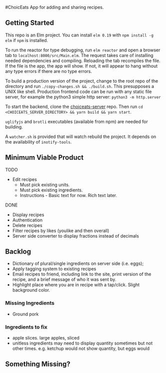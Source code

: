 #ChoicEats
App for adding and sharing recipes.

## Getting Started
This repo is an Elm project. You can install `elm 0.19` with `npm install -g elm` if `npm` is installed.

To run the reactor for type debugging, run `elm reactor` and open a browser tab to `localhost:8000/src/Main.elm`. The request takes care of installing needed dependencies and compiling. Reloading the tab recompiles the file. If the file is the app, the app will show. If not, it will appear to hang without any type errors if there are no type errors.

To build a production version of the project, change to the root repo of the directory and run `./copy-changes.sh && ./build.sh`. This presupposes a UNIX like shell. Production frontend code can be run with any static file server, for example the python3 simple http server: `python3 -m http.server`

To start the backend, clone the [choiceats-server](https://github.com/choiceats/choiceats-server) repo. Then run `cd <CHOICEATS_SERVER_DIRECTORY> && yarn build && yarn start`.

`uglifyjs` and `brotli` executables (available from npm) are needed for building.

A `watcher.sh` is provided that will watch rebuild the project. It depends on the availability of `inotify-tools`.

## Minimum Viable Product
TODO
* Edit recipes
  * Must pick existing units.
  * Must pick existing ingredients.
  * Instructions - Basic text for now. Rich text later.

DONE
* Display recipes
* Authentication
* Delete recipes
* Filter recipes by likes (youlike and then overall)
* Server side converter to display fractions instead of decimals

## Backlog
* Dictionary of plural/single ingredients on server side (i.e. eggs);
* Apply tagging system to existing recipes
* Email recipes to friend, including link to the site, print version of the recipe, and a brief message of who it was sent by.
* Highlight place where you are in recipe with a tap/click. Slight background color.

### Missing Ingredients
* Ground pork

### Ingredients to fix
* apple slices. large apples, sliced
* unitless ingredients may need to display quantity sometimes but not other times. e.g. ketchup would not show quantity, but eggs would

## Something Missing?
